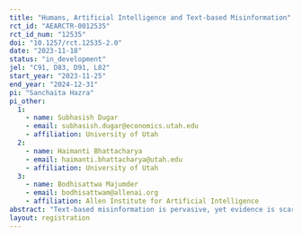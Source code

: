 ```yaml
---
title: "Humans, Artificial Intelligence and Text-based Misinformation"
rct_id: "AEARCTR-0012535"
rct_id_num: "12535"
doi: "10.1257/rct.12535-2.0"
date: "2023-11-18"
status: "in_development"
jel: "C91, D83, D91, L82"
start_year: "2023-11-25"
end_year: "2024-12-31"
pi: "Sanchaita Hazra"
pi_other:
  1:
    - name: Subhasish Dugar
    - email: subhasish.dugar@economics.utah.edu
    - affiliation: University of Utah
  2:
    - name: Haimanti Bhattacharya
    - email: haimanti.bhattacharya@utah.edu
    - affiliation: University of Utah
  3:
    - name: Bodhisattwa Majumder
    - email: bodhisattwam@allenai.org
    - affiliation: Allen Institute for Artificial Intelligence
abstract: "Text-based misinformation is pervasive, yet evidence is scarce regarding people’s ability to differentiate truth from deceptive content in textual form. We conduct a laboratory experiment utilizing data from a TV game show, where natural conversations surrounding an underlying objective truth between individuals with conflicting objectives lead to intentional deception. Initially, we elicit participants’ guesses about the underlying truth by exposing them to transcribed conversations from random episodes. Borrowing tools from computing, we demonstrate that certain AI algorithms exhibit comparable truth detection performance to humans, despite the algorithms relying solely on language cues while humans have access to language and audio-visual cues. Our model identifies accurate language cues not always detected by humans, suggesting the potential for collaborative efforts between humans and algorithms to enhance truth detection abilities. Our research takes an interdisciplinary approach and aims to ascertain whether human-AI teams can outperform individual humans in spotting the truth amid misinformation appearing in textual form. Subsequently, we pursue several lines of inquiry: Do individuals seek the assistance of an artificial intelligence (AI) tool to aid their discernment of truth from text-based misinformation? Are individuals willing to pay for the service provided by the AI? We also investigate factors that may influence individuals’ reluctance in or excessive dependence on seeking AI assistance, such as “AI aversion” or its absence, as well as overconfidence in one’s ability to identify the truth. Furthermore, we examine, while controlling for the predictive accuracies of both the majority of humans and the AI tool, whether individuals, in comparison to the AI tool, are more or less inclined to submit the same guess that a majority of other individuals had submitted for that episode as their own. Lastly, we examine potential gender differences concerning these questions.  "
layout: registration
---
```


